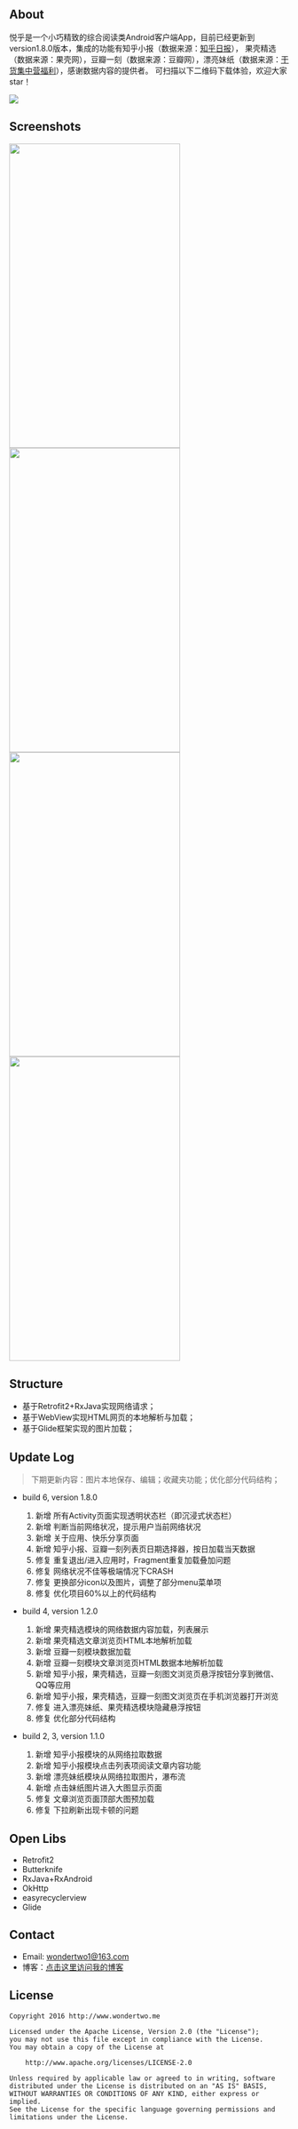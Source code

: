 
## About

悦乎是一个小巧精致的综合阅读类Android客户端App，目前已经更新到version1.8.0版本，集成的功能有知乎小报（数据来源：[知乎日报](https://github.com/izzyleung/ZhihuDailyPurify/wiki/%E7%9F%A5%E4%B9%8E%E6%97%A5%E6%8A%A5-API-%E5%88%86%E6%9E%90)），
果壳精选（数据来源：果壳网），豆瓣一刻（数据来源：豆瓣网），漂亮妹纸（数据来源：[干货集中营福利](http://gank.io/api/data/%E7%A6%8F%E5%88%A9/1000/1)），感谢数据内容的提供者。
可扫描以下二维码下载体验，欢迎大家star！

![](http://7xt4h7.com1.z0.glb.clouddn.com/Fir.im%E5%86%85%E6%B5%8B%E5%B9%B3%E5%8F%B0-%E6%82%A6%E4%B9%8E-%E4%BA%8C%E7%BB%B4%E7%A0%81.png)


## Screenshots

<img src="screenshots/app_yuehu_01.jpg" width="308" height="548"/>
<img src="screenshots/app_yuehu_02.jpg" width="308" height="548"/>

<img src="screenshots/app_yuehu_03.jpg" width="308" height="548"/>
<img src="screenshots/app_yuehu_04.jpg" width="308" height="548"/>


## Structure

* 基于Retrofit2+RxJava实现网络请求；
* 基于WebView实现HTML网页的本地解析与加载；
* 基于Glide框架实现的图片加载；


## Update Log

> 下期更新内容：图片本地保存、编辑；收藏夹功能；优化部分代码结构；

- build 6, version 1.8.0

    1. 新增   所有Activity页面实现透明状态栏（即沉浸式状态栏）
    2. 新增   判断当前网络状况，提示用户当前网络状况
    3. 新增   关于应用、快乐分享页面
    4. 新增   知乎小报、豆瓣一刻列表页日期选择器，按日加载当天数据
    5. 修复   重复退出/进入应用时，Fragment重复加载叠加问题
    6. 修复   网络状况不佳等极端情况下CRASH
    7. 修复   更换部分icon以及图片，调整了部分menu菜单项
    8. 修复   优化项目60%以上的代码结构

- build 4, version 1.2.0

    1. 新增   果壳精选模块的网络数据内容加载，列表展示
    2. 新增   果壳精选文章浏览页HTML本地解析加载
    3. 新增   豆瓣一刻模块数据加载
    4. 新增   豆瓣一刻模块文章浏览页HTML数据本地解析加载
    5. 新增   知乎小报，果壳精选，豆瓣一刻图文浏览页悬浮按钮分享到微信、QQ等应用
    6. 新增   知乎小报，果壳精选，豆瓣一刻图文浏览页在手机浏览器打开浏览
    7. 修复   进入漂亮妹纸、果壳精选模块隐藏悬浮按钮
    7. 修复   优化部分代码结构

- build 2, 3, version 1.1.0

    1. 新增   知乎小报模块的从网络拉取数据
    2. 新增   知乎小报模块点击列表项阅读文章内容功能
    3. 新增   漂亮妹纸模块从网络拉取图片，瀑布流
    4. 新增   点击妹纸图片进入大图显示页面
    5. 修复   文章浏览页面顶部大图预加载
    6. 修复   下拉刷新出现卡顿的问题


## Open Libs

* Retrofit2
* Butterknife
* RxJava+RxAndroid
* OkHttp
* easyrecyclerview
* Glide


## Contact

- Email: wondertwo1@163.com
- 博客：[点击这里访问我的博客](http://www.cnblogs.com/wondertwo/)


## License

```
Copyright 2016 http://www.wondertwo.me

Licensed under the Apache License, Version 2.0 (the "License");
you may not use this file except in compliance with the License.
You may obtain a copy of the License at

    http://www.apache.org/licenses/LICENSE-2.0

Unless required by applicable law or agreed to in writing, software
distributed under the License is distributed on an "AS IS" BASIS,
WITHOUT WARRANTIES OR CONDITIONS OF ANY KIND, either express or implied.
See the License for the specific language governing permissions and
limitations under the License.
```

